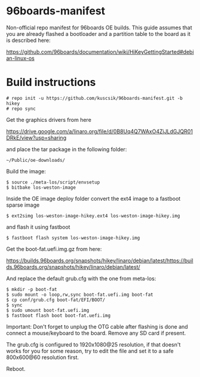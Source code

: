 
# 96boards-manifest
Non-official repo manifest for 96boards OE builds. This guide assumes that you are already flashed a
bootloader and a partition table to the board as it is described here:

https://github.com/96boards/documentation/wiki/HiKeyGettingStarted#debian-linux-os

# Build instructions

```
# repo init -u https://github.com/kuscsik/96boards-manifest.git -b hikey
# repo sync
```

Get the graphics drivers from here 

https://drive.google.com/a/linaro.org/file/d/0B8Uq4Q7WAxO4ZjJLdGJQR01DRkE/view?usp=sharing

and place the tar package in the following folder:

```
~/Public/oe-downloads/
```

Build the image:

```
$ source ./meta-los/script/envsetup
$ bitbake los-weston-image
```

Inside the OE image deploy folder convert the ext4 image to a fastboot sparse image

```
$ ext2simg los-weston-image-hikey.ext4 los-weston-image-hikey.img
```

and flash it using fastboot

```
$ fastboot flash system los-weston-image-hikey.img
```

Get the boot-fat.uefi.img.gz from here:

https://builds.96boards.org/snapshots/hikey/linaro/debian/latest/https://builds.96boards.org/snapshots/hikey/linaro/debian/latest/ 

And replace the default grub.cfg with the one from meta-los:

```
$ mkdir -p boot-fat
$ sudo mount -o loop,rw,sync boot-fat.uefi.img boot-fat
$ cp conf/grub.cfg boot-fat/EFI/BOOT/
$ sync
$ sudo umount boot-fat.uefi.img
$ fastboot flash boot boot-fat.uefi.img
```

Important: Don't forget to unplug the OTG cable after flashing is done and connect a mouse/keyboard
to the board. Remove any SD card if present.

The grub.cfg is configured to 1920x1080@25 resolution, if that doesn't works for you for some reason,
try to edit the file and set it to a safe 800x600@60 resolution first.

Reboot.


